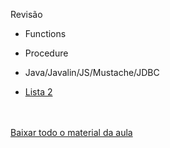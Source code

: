 Revisão

* Functions

* Procedure

* Java/Javalin/JS/Mustache/JDBC

* [Lista 2](https://github.com/IgorAvilaPereira/pbd2025_2sem/blob/main/06_lista1_trabalho/lista2.md)

<br><br>[Baixar todo o material da aula](https://download-directory.github.io/?url=http://github.com/IgorAvilaPereira/pbd2025_2sem/tree/main/08_revisao_atividade1) <br><br>
&nbsp;
